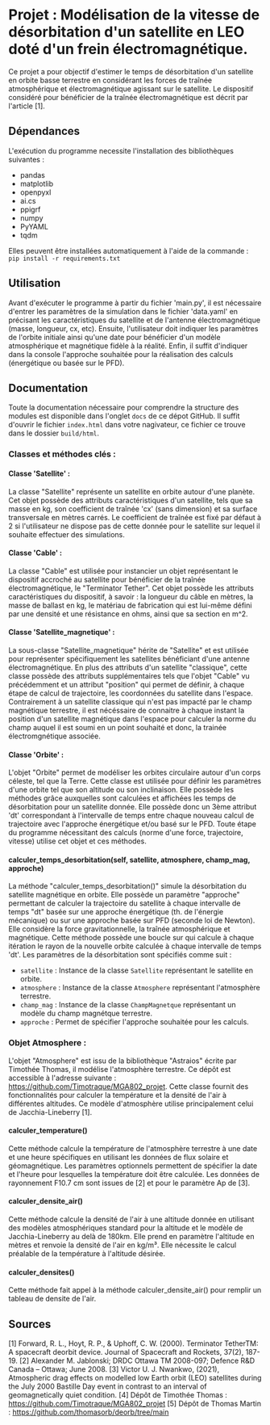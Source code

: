 # Projet : Modélisation de la vitesse de désorbitation d'un satellite en LEO doté d'un frein électromagnétique.

Ce projet a pour objectif d'estimer le temps de désorbitation d'un satellite en orbite basse terrestre en considérant les forces de traînée 
atmosphérique et électromagnétique agissant sur le satellite. Le dispositif considéré pour bénéficier de la traînée électromagnétique est 
décrit par l'article [1].

## Dépendances 
L'exécution du programme necessite l'installation des bibliothèques suivantes :
- pandas
- matplotlib
- openpyxl
- ai.cs
- ppigrf
- numpy
- PyYAML
- tqdm

Elles peuvent être installées automatiquement à l'aide de la commande :  
``pip install -r requirements.txt``

## Utilisation 
Avant d'exécuter le programme à partir du fichier 'main.py', il est nécessaire d'entrer les paramètres de la simulation dans le 
fichier 'data.yaml' en précisant les caractéristiques du satellite et de l'antenne électromagnétique (masse, longueur, cx, etc). 
Ensuite, l'utilisateur doit indiquer les paramètres de l'orbite initiale ainsi qu'une date pour bénéficier d'un modèle atmosphérique 
et magnétique fidèle à la réalité. Enfin, il suffit d'indiquer dans la console l'approche souhaitée pour la réalisation des calculs 
(énergétique ou basée sur le PFD).

## Documentation
Toute la documentation nécessaire pour comprendre la structure des modules est disponible dans l'onglet `docs` de ce dépot GitHub.
Il suffit d'ouvrir le fichier `index.html` dans votre nagivateur, ce fichier ce trouve dans le dossier `build/html`.

### Classes et méthodes clés :

#### Classe 'Satellite' :
La classe "Satellite" représente un satellite en orbite autour d'une planète. Cet objet possède des attributs caractéristiques 
d'un satellite, tels que sa masse en kg, son coefficient de traînée 'cx' (sans dimension) et sa surface transversale en mètres carrés. 
Le coefficient de traînée est fixé par défaut à 2 si l'utilisateur ne dispose pas de cette donnée pour le satellite sur lequel il 
souhaite effectuer des simulations.

#### Classe 'Cable' :
La classe "Cable" est utilisée pour instancier un objet représentant le dispositif accroché au satellite pour bénéficier de la traînée électromagnétique,
le "Terminator Tether". Cet objet possède les attributs caractéristiques du dispositif, à savoir : la longueur du câble en mètres, 
la masse de ballast en kg, le matériau de fabrication qui est lui-même défini par une densité et une résistance en ohms, ainsi que sa section en m^2.

#### Classe 'Satellite_magnetique' : 
La sous-classe "Satellite_magnetique" hérite de "Satellite" et est utilisée pour représenter spécifiquement les satellites bénéficiant d'une antenne 
électromagnétique. En plus des attributs d'un satellite "classique", cette classe possède des attributs supplémentaires tels que l'objet "Cable" 
vu précédemment et un attribut "position" qui permet de définir, à chaque étape de calcul de trajectoire, les coordonnées du satellite dans l'espace. 
Contrairement à un satellite classique qui n'est pas impacté par le champ magnétique terrestre, il est nécéssaire de connaitre à chaque instant la position
d'un satellite magnétique dans l'espace pour calculer la norme du champ auquel il est soumi en un point souhaité et donc, la trainée électromgnétique associée.

#### Classe 'Orbite' : 
L'objet "Orbite" permet de modéliser les orbites circulaire autour d'un corps céleste, tel que la Terre. 
Cette classe est utilisée pour définir les paramètres d'une orbite tel que son altitude ou son inclinaison. 
Elle possède les méthodes grâce auxquelles sont calculées et affichées les temps de désorbitation pour un 
satellite donnée. Elle possède donc un 3ème attribut 'dt' correspondant à l'intervalle de temps entre chaque nouveau calcul
de trajectoire avec l'approche énergétique et/ou basé sur le PFD. 
Toute étape du programme nécessitant des calculs (norme d'une force, trajectoire, vitesse) utilise cet objet et ces méthodes.

#### calculer_temps_desorbitation(self, satellite, atmosphere, champ_mag, approche)
La méthode "calculer_temps_desorbitation()" simule la désorbitation du satellite magnétique en orbite. Elle possède un paramètre "approche"
permettant de calculer la trajectoire du satellite à chaque intervalle de temps "dt" basée sur une approche énergétique (th. de l'énergie mécanique)
ou sur une approche basée sur PFD (seconde loi de Newton). Elle considère la force gravitationnelle, la traînée atmosphérique et magnétique. Cette méthode
possède une boucle sur qui calcule à chaque itération le rayon de la nouvelle orbite calculée à chaque intervalle de temps 'dt'.
Les paramètres de la désorbitation sont spécifiés comme suit :
- `satellite` : Instance de la classe `Satellite` représentant le satellite en orbite.
- `atmosphere` : Instance de la classe `Atmosphere` représentant l'atmosphère terrestre.
- `champ_mag` : Instance de la classe `ChampMagnetque` représentant un modèle du champ magnétque terrestre.
- `approche` : Permet de spécifier l'approche souhaitée pour les calculs.

### Objet Atmosphere :
L'objet "Atmosphere" est issu de la bibliothèque "Astraios" écrite par Timothée Thomas, il modélise l'atmosphère terrestre. 
Ce dépôt est accessible à l'adresse suivante : https://github.com/Timotraque/MGA802_projet.
Cette classe fournit des fonctionnalités pour calculer la température et la densité de l'air à différentes altitudes.
Ce modèle d'atmosphère utilise principalement celui de Jacchia-Lineberry [1].

#### calculer_temperature()
Cette méthode calcule la température de l'atmosphère terrestre à une date et une heure spécifiques en utilisant les données
de flux solaire et géomagnétique. Les paramètres optionnels permettent de spécifier la date et l'heure pour lesquelles 
la température doit être calculée. Les données de rayonnement F10.7 cm sont issues de [2] et pour le paramètre Ap de [3].

#### calculer_densite_air()
Cette méthode calcule la densité de l'air à une altitude donnée en utilisant des modèles atmosphériques standard pour la
altitude et le modèle de Jacchia-Lineberry au delà de 180km. Elle prend en paramètre l'altitude en mètres et renvoie la 
densité de l'air en kg/m³. Elle nécessite le calcul préalable de la température à l'altitude désirée.

#### calculer_densites()
Cette méthode fait appel à la méthode calculer_densite_air() pour remplir un tableau de densite de l'air.


## Sources 
[1] Forward, R. L., Hoyt, R. P., & Uphoff, C. W. (2000). Terminator TetherTM: A spacecraft deorbit device. Journal of Spacecraft and Rockets, 37(2), 187-19.
[2] Alexander M. Jablonski; DRDC Ottawa TM 2008-097; Defence R&D Canada – Ottawa; June 2008. 
[3] Victor U. J. Nwankwo, (2021), Atmospheric drag effects on modelled low Earth orbit (LEO) satellites during the July 2000 Bastille Day event in contrast to an interval of geomagnetically quiet condition.
[4] Dépôt de Timothée Thomas : https://github.com/Timotraque/MGA802_projet
[5] Dépôt de Thomas Martin : https://github.com/thomasorb/deorb/tree/main
